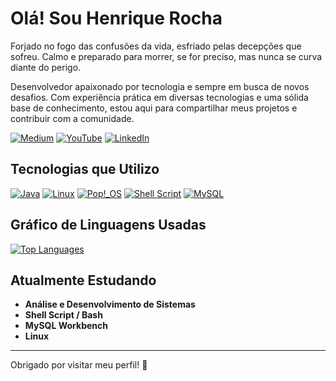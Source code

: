 # Olá! Sou Henrique Rocha

Forjado no fogo das confusões da vida, esfriado pelas decepções que sofreu. Calmo e preparado para morrer, se for preciso, mas nunca se curva diante do perigo.

Desenvolvedor apaixonado por tecnologia e sempre em busca de novos desafios. Com experiência prática em diversas tecnologias e uma sólida base de conhecimento, estou aqui para compartilhar meus projetos e contribuir com a comunidade.

[![Medium](https://img.shields.io/badge/Medium-12100E?style=for-the-badge&logo=medium&logoColor=white)](https://medium.com/@Henrique.R.pereira) 
[![YouTube](https://img.shields.io/badge/YouTube-FF0000?style=for-the-badge&logo=youtube&logoColor=white)](https://www.youtube.com/@ShakaLinux)
[![LinkedIn](https://img.shields.io/badge/LinkedIn-0077B5?style=for-the-badge&logo=linkedin&logoColor=white)](https://www.linkedin.com/in/henrique-rocha-340708269/)

## Tecnologias que Utilizo

[![Java](https://img.shields.io/badge/Java-007396?style=for-the-badge&logo=java&logoColor=white)](https://www.java.com/)
[![Linux](https://img.shields.io/badge/Linux-FCC624?style=for-the-badge&logo=linux&logoColor=black)](https://www.linux.org/)
[![Pop!_OS](https://img.shields.io/badge/Pop!_OS-48B9C7?style=for-the-badge&logo=Pop!_OS&logoColor=white)](https://pop.system76.com/)
[![Shell Script](https://img.shields.io/badge/Shell_Script-121011?style=for-the-badge&logo=gnu-bash&logoColor=white)](https://www.gnu.org/software/bash/)
[![MySQL](https://img.shields.io/badge/MySQL-00000F?style=for-the-badge&logo=mysql&logoColor=white)](https://www.mysql.com/)

## Gráfico de Linguagens Usadas

<a href="https://github.com/anuraghazra/github-readme-stats">
  <img src="https://github-readme-stats.vercel.app/api/top-langs/?username=RickLinuux&layout=compact&theme=dark" alt="Top Languages">
</a>

## Atualmente Estudando

- **Análise e Desenvolvimento de Sistemas**
- **Shell Script / Bash**
- **MySQL Workbench**
- **Linux**


---

Obrigado por visitar meu perfil! 🚀
